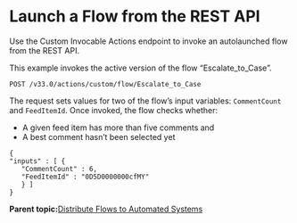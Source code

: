 # Launch a Flow from the REST API

Use the Custom Invocable Actions endpoint to invoke an autolaunched flow from the REST API.

This example invokes the active version of the flow “Escalate\_to\_Case”.

```
POST /v33.0/actions/custom/flow/Escalate_to_Case
```

The request sets values for two of the flow’s input variables: `CommentCount` and `FeedItemId`. Once invoked, the flow checks whether:

-   A given feed item has more than five comments and
-   A best comment hasn’t been selected yet

```
{ 
"inputs" : [ {
   "CommentCount" : 6,
   "FeedItemId" : "0D5D0000000cfMY"
   } ] 
}
```

**Parent topic:**[Distribute Flows to Automated Systems](../flow/flow_distribute_system.md)

